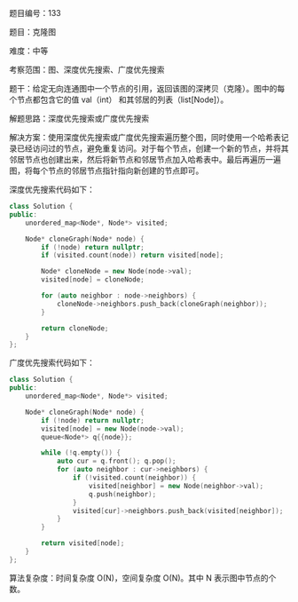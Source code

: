 题目编号：133

题目：克隆图

难度：中等

考察范围：图、深度优先搜索、广度优先搜索

题干：给定无向连通图中一个节点的引用，返回该图的深拷贝（克隆）。图中的每个节点都包含它的值 val（int） 和其邻居的列表（list[Node]）。


解题思路：深度优先搜索或广度优先搜索

解决方案：使用深度优先搜索或广度优先搜索遍历整个图，同时使用一个哈希表记录已经访问过的节点，避免重复访问。对于每个节点，创建一个新的节点，并将其邻居节点也创建出来，然后将新节点和邻居节点加入哈希表中。最后再遍历一遍图，将每个节点的邻居节点指针指向新创建的节点即可。

深度优先搜索代码如下：

```cpp
class Solution {
public:
    unordered_map<Node*, Node*> visited;

    Node* cloneGraph(Node* node) {
        if (!node) return nullptr;
        if (visited.count(node)) return visited[node];

        Node* cloneNode = new Node(node->val);
        visited[node] = cloneNode;

        for (auto neighbor : node->neighbors) {
            cloneNode->neighbors.push_back(cloneGraph(neighbor));
        }

        return cloneNode;
    }
};
```

广度优先搜索代码如下：

```cpp
class Solution {
public:
    unordered_map<Node*, Node*> visited;

    Node* cloneGraph(Node* node) {
        if (!node) return nullptr;
        visited[node] = new Node(node->val);
        queue<Node*> q{{node}};

        while (!q.empty()) {
            auto cur = q.front(); q.pop();
            for (auto neighbor : cur->neighbors) {
                if (!visited.count(neighbor)) {
                    visited[neighbor] = new Node(neighbor->val);
                    q.push(neighbor);
                }
                visited[cur]->neighbors.push_back(visited[neighbor]);
            }
        }

        return visited[node];
    }
};
```

算法复杂度：时间复杂度 O(N)，空间复杂度 O(N)。其中 N 表示图中节点的个数。